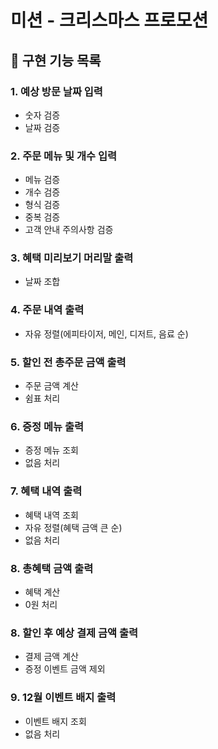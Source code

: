 # 미션 - 크리스마스 프로모션

## 💫 구현 기능 목록

### 1. 예상 방문 날짜 입력
- 숫자 검증
- 날짜 검증
### 2. 주문 메뉴 및 개수 입력
- 메뉴 검증
- 개수 검증
- 형식 검증
- 중복 검증
- 고객 안내 주의사항 검증
### 3. 혜택 미리보기 머리말 출력
- 날짜 조합
### 4. 주문 내역 출력
- 자유 정렬(에피타이저, 메인, 디저트, 음료 순)
### 5. 할인 전 총주문 금액 출력
- 주문 금액 계산
- 쉼표 처리
### 6. 증정 메뉴 출력
- 증정 메뉴 조회
- 없음 처리
### 7. 혜택 내역 출력
- 혜택 내역 조회
- 자유 정렬(혜택 금액 큰 순)
- 없음 처리
### 8. 총혜택 금액 출력
- 혜택 계산
- 0원 처리
### 8. 할인 후 예상 결제 금액 출력
- 결제 금액 계산
- 증정 이벤트 금액 제외
### 9. 12월 이벤트 배지 출력
- 이벤트 배지 조회
- 없음 처리
